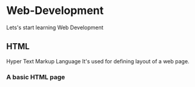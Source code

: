 # Web-Development
Lets's start learning Web Development
## HTML
Hyper Text Markup Language
It's used for defining layout of a web page.
### A basic HTML page 
<!DOCTYPE html>
<html lang="en">
<head>
    <meta charset="UTF-8">
    <meta name="viewport" content="width=device-width, initial-scale=1.0">
    <title>Our First Website</title>
</head>
<body>
</body>
</html>
